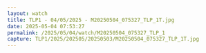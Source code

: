 ```yaml
---
layout: watch
title: TLP1 - 04/05/2025 - M20250504_075327_TLP_1T.jpg
date: 2025-05-04 07:53:27
permalink: /2025/05/04/watch/M20250504_075327_TLP_1
capture: TLP1/2025/202505/20250503/M20250504_075327_TLP_1T.jpg
---
```

